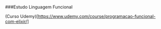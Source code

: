 ###Estudo Linguagem Funcional

(Curso Udemy)[https://www.udemy.com/course/programacao-funcional-com-elixir/]
